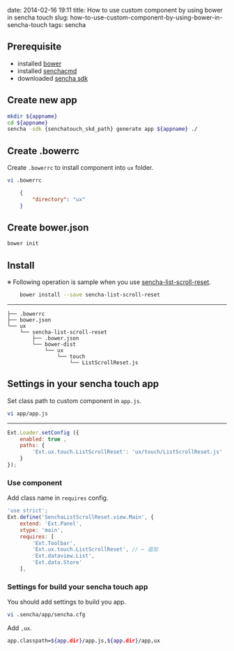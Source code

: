 date: 2014-02-16 19:11
title: How to use custom component by using bower in sencha touch
slug: how-to-use-custom-component-by-using-bower-in-sencha-touch
tags: sencha

## Prerequisite

* installed [bower](http://bower.io/)
* installed [senchacmd](http://www.sencha.com/products/sencha-cmd/download)
* downloaded [sencha sdk](http://www.sencha.com/products/touch/)

## Create new app

```bash
mkdir ${appname}
cd ${appname}
sencha -sdk {senchatouch_skd_path} generate app ${appname} ./
```


## Create .bowerrc

Create `.bowerrc` to install component into `ux` folder.

```bash
vi .bowerrc
```

```json
	{
 	 	"directory": "ux"
	}
```


## Create bower.json

```bash
bower init
```


## Install

※ Following operation is sample when you use [sencha-list-scroll-reset](https://github.com/kashiro/sencha-list-scroll-reset).


```bash
	bower install --save sencha-list-scroll-reset
```

---


    ├── .bowerrc
    ├── bower.json
    └── ux
        └── sencha-list-scroll-reset
            ├── .bower.json
            └── bower-dist
                └── ux
                    └── touch
                        └── ListScrollReset.js


## Settings in your sencha touch app

Set class path to custom component in `app.js`.

```bash
vi app/app.js
```
	
---


```js
Ext.Loader.setConfig ({
    enabled: true ,
    paths: {
        'Ext.ux.touch.ListScrollReset': 'ux/touch/ListScrollReset.js'
    }
});
```

### Use component

Add class name in `requires` config.


```js
'use strict';
Ext.define('SenchaListScrollReset.view.Main', {
    extend: 'Ext.Panel',
    xtype: 'main',
    requires: [
        'Ext.Toolbar',
        'Ext.ux.touch.ListScrollReset', // ← 追加
        'Ext.dataview.List',
        'Ext.data.Store'
    ],
```


### Settings for build your sencha touch app

You should add settings to build you app.


```bash
vi .sencha/app/sencha.cfg
```


Add `,ux`.

```bash
app.classpath=${app.dir}/app.js,${app.dir}/app,ux
```
